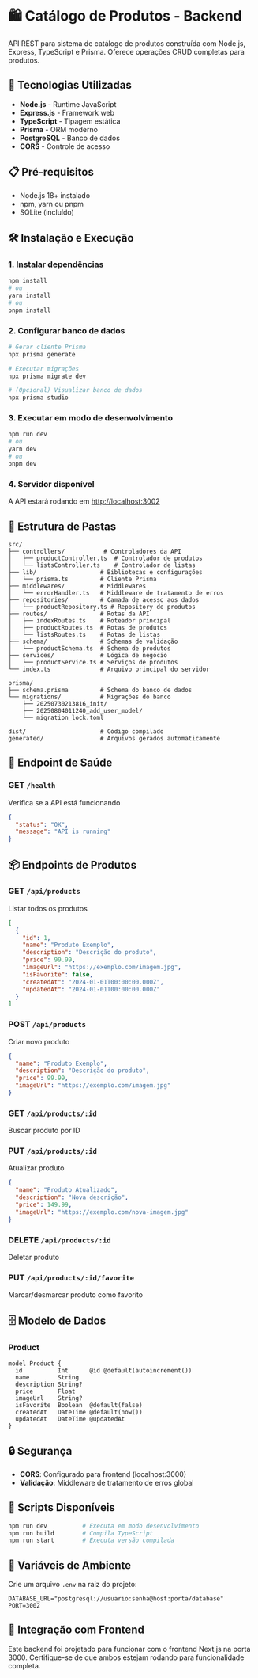 # 🛍️ Catálogo de Produtos - Backend

API REST para sistema de catálogo de produtos construída com Node.js, Express, TypeScript e Prisma. Oferece operações CRUD completas para produtos.

## 🚀 Tecnologias Utilizadas

- **Node.js** - Runtime JavaScript
- **Express.js** - Framework web
- **TypeScript** - Tipagem estática
- **Prisma** - ORM moderno
- **PostgreSQL** - Banco de dados
- **CORS** - Controle de acesso

## 📋 Pré-requisitos

- Node.js 18+ instalado
- npm, yarn ou pnpm
- SQLite (incluído)

## 🛠️ Instalação e Execução

### 1. Instalar dependências
```bash
npm install
# ou
yarn install
# ou
pnpm install
```

### 2. Configurar banco de dados
```bash
# Gerar cliente Prisma
npx prisma generate

# Executar migrações
npx prisma migrate dev

# (Opcional) Visualizar banco de dados
npx prisma studio
```

### 3. Executar em modo de desenvolvimento
```bash
npm run dev
# ou
yarn dev
# ou
pnpm dev
```

### 4. Servidor disponível
A API estará rodando em [http://localhost:3002](http://localhost:3002)

## 📁 Estrutura de Pastas

```
src/
├── controllers/           # Controladores da API
│   ├── productController.ts  # Controlador de produtos
│   └── listsController.ts    # Controlador de listas
├── lib/                  # Bibliotecas e configurações
│   └── prisma.ts         # Cliente Prisma
├── middlewares/          # Middlewares
│   └── errorHandler.ts   # Middleware de tratamento de erros
├── repositories/         # Camada de acesso aos dados
│   └── productRepository.ts # Repository de produtos
├── routes/               # Rotas da API
│   ├── indexRoutes.ts    # Roteador principal
│   ├── productRoutes.ts  # Rotas de produtos
│   └── listsRoutes.ts    # Rotas de listas
├── schema/               # Schemas de validação
│   └── productSchema.ts  # Schema de produtos
├── services/             # Lógica de negócio
│   └── productService.ts # Serviços de produtos
└── index.ts              # Arquivo principal do servidor

prisma/
├── schema.prisma         # Schema do banco de dados
└── migrations/           # Migrações do banco
    ├── 20250730213816_init/
    ├── 20250804011240_add_user_model/
    └── migration_lock.toml

dist/                     # Código compilado
generated/                # Arquivos gerados automaticamente
```

## 🏥 Endpoint de Saúde

### GET `/health`
Verifica se a API está funcionando
```json
{
  "status": "OK",
  "message": "API is running"
}
```

## 📦 Endpoints de Produtos

### GET `/api/products`
Listar todos os produtos
```json
[
  {
    "id": 1,
    "name": "Produto Exemplo",
    "description": "Descrição do produto",
    "price": 99.99,
    "imageUrl": "https://exemplo.com/imagem.jpg",
    "isFavorite": false,
    "createdAt": "2024-01-01T00:00:00.000Z",
    "updatedAt": "2024-01-01T00:00:00.000Z"
  }
]
```

### POST `/api/products`
Criar novo produto
```json
{
  "name": "Produto Exemplo",
  "description": "Descrição do produto",
  "price": 99.99,
  "imageUrl": "https://exemplo.com/imagem.jpg"
}
```

### GET `/api/products/:id`
Buscar produto por ID

### PUT `/api/products/:id`
Atualizar produto
```json
{
  "name": "Produto Atualizado",
  "description": "Nova descrição",
  "price": 149.99,
  "imageUrl": "https://exemplo.com/nova-imagem.jpg"
}
```

### DELETE `/api/products/:id`
Deletar produto

### PUT `/api/products/:id/favorite`
Marcar/desmarcar produto como favorito

## 🗄️ Modelo de Dados

### Product
```prisma
model Product {
  id          Int      @id @default(autoincrement())
  name        String
  description String?
  price       Float
  imageUrl    String?
  isFavorite  Boolean  @default(false)
  createdAt   DateTime @default(now())
  updatedAt   DateTime @updatedAt
}
```

## 🔒 Segurança

- **CORS**: Configurado para frontend (localhost:3000)
- **Validação**: Middleware de tratamento de erros global


## 📱 Scripts Disponíveis

```bash
npm run dev          # Executa em modo desenvolvimento
npm run build        # Compila TypeScript
npm run start        # Executa versão compilada
```

## 🔧 Variáveis de Ambiente

Crie um arquivo `.env` na raiz do projeto:
```env
DATABASE_URL="postgresql://usuario:senha@host:porta/database"
PORT=3002
```

## 🔗 Integração com Frontend

Este backend foi projetado para funcionar com o frontend Next.js na porta 3000. Certifique-se de que ambos estejam rodando para funcionalidade completa.